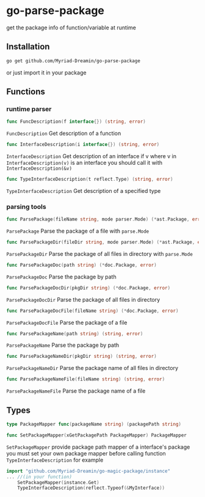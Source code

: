 # go-parse-package
 get the package info of function/variable at runtime

## Installation

```bash
go get github.com/Myriad-Dreamin/go-parse-package
```
or just import it in your package

## Functions

### runtime parser

```go
func FuncDescription(f interface{}) (string, error)
```
`FuncDescription` Get description of a function

```go
func InterfaceDescription(i interface{}) (string, error)
```
`InterfaceDescription` Get description of an interface
if v where v in `InterfaceDescription(v)` is an interface you should call it with `InterfaceDescription(&v)`

```go
func TypeInterfaceDescription(t reflect.Type) (string, error)
```
`TypeInterfaceDescription` Get description of a specified type

### parsing tools

```go
func ParsePackage(fileName string, mode parser.Mode) (*ast.Package, error)
```
`ParsePackage` Parse the package of a file with `parse.Mode`

```go
func ParsePackageDir(fileDir string, mode parser.Mode) (*ast.Package, error)
```
`ParsePackageDir` Parse the package of all files in directory with `parse.Mode`

```go
func ParsePackageDoc(path string) (*doc.Package, error)
```
`ParsePackageDoc` Parse the package by path

```go
func ParsePackageDocDir(pkgDir string) (*doc.Package, error)
```
`ParsePackageDocDir` Parse the package of all files in directory

```go
func ParsePackageDocFile(fileName string) (*doc.Package, error)
```
`ParsePackageDocFile` Parse the package of a file

```go
func ParsePackageName(path string) (string, error)
```
`ParsePackageName` Parse the package by path

```go
func ParsePackageNameDir(pkgDir string) (string, error)
```
`ParsePackageNameDir` Parse the package name of all files in directory

```go
func ParsePackageNameFile(fileName string) (string, error)
```
`ParsePackageNameFile` Parse the package name of a file


## Types

```go
type PackageMapper func(packageName string) (packagePath string)
```

```go
func SetPackageMapper(xGetPackagePath PackageMapper) PackageMapper
```
`SetPackageMapper` provide package path mapper of a interface's package
you must set your own package mapper before calling function `TypeInterfaceDescription`
for example

```go
import "github.com/Myriad-Dreamin/go-magic-package/instance"
... //(in your function)
    SetPackageMapper(instance.Get)
    TypeInterfaceDescription(reflect.Typeof(&MyInterface))
```
